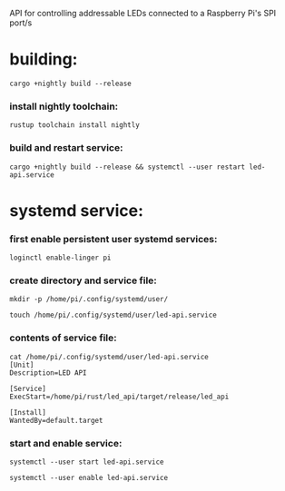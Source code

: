 API for controlling addressable LEDs connected to a Raspberry Pi's SPI port/s

# building:
```
cargo +nightly build --release
```

### install nightly toolchain:
```
rustup toolchain install nightly
```

### build and restart service:
```
cargo +nightly build --release && systemctl --user restart led-api.service
```

# systemd service:

### first enable persistent user systemd services:
```
loginctl enable-linger pi
```
### create directory and service file:
```
mkdir -p /home/pi/.config/systemd/user/

touch /home/pi/.config/systemd/user/led-api.service
```
### contents of service file:
```
cat /home/pi/.config/systemd/user/led-api.service
[Unit]
Description=LED API

[Service]
ExecStart=/home/pi/rust/led_api/target/release/led_api

[Install]
WantedBy=default.target
```

### start and enable service:
```
systemctl --user start led-api.service

systemctl --user enable led-api.service
```
